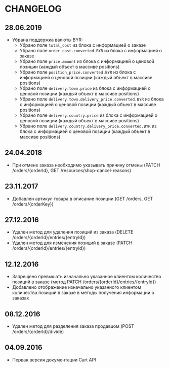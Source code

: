 
# CHANGELOG

## 28.06.2019

* Убрана поддержка валюты BYR:
  * Убрано поле `total_cost` из блока с информацией о заказе
  * Убрано поле `order_cost.converted.BYR` из блока с информацией о заказе
  * Убрано поле `price.amount` из блока с информацией о ценовой позиции (каждый объект в массиве positions)
  * Убрано поле `position_price.converted.BYR` из блока с информацией о ценовой позиции (каждый объект в массиве positions)
  * Убрано поле `delivery.town.price` из блока с информацией о ценовой позиции (каждый объект в массиве positions)
  * Убрано поле `delivery.town.delivery_price.converted.BYR` из блока с информацией о ценовой позиции (каждый объект в массиве positions)
  * Убрано поле `delivery.country.price` из блока с информацией о ценовой позиции (каждый объект в массиве positions)
  * Убрано поле `delivery.country.delivery_price.converted.BYR` из блока с информацией о ценовой позиции (каждый объект в массиве positions)

## 24.04.2018

* При отмене заказа необходимо указывать причину отмены (PATCH /orders/{orderId}, GET /resources/shop-cancel-reasons)

## 23.11.2017

* Добавлен артикул товара в описание позиции (GET /orders, GET /orders/{orderKey})

## 27.12.2016

* Удален метод для удаления позиций из заказа (DELETE /orders/{orderId}/entries/{entryId})
* Удален метод для изменения позиций в заказе (PATCH /orders/{orderId}/entries/{entryId})

## 12.12.2016

* Запрещено превышать изначально указанное клиентом количество позиций в заказе (метод PATCH /orders/{orderId}/entries/{entryId})
* Добавлено отображение изначально указанного клиентом количества позиций в заказе в методы получения информации о заказах

## 08.12.2016

* Удален метод для разделения заказа продавцом (POST /orders/{orderId}/divide)

## 04.09.2016

* Первая версия документации Cart API
